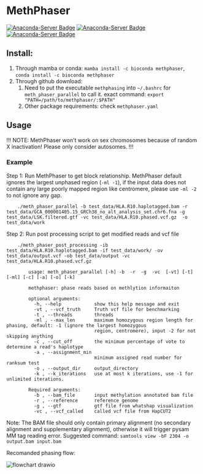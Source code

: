 # MethPhaser
[![Anaconda-Server Badge](https://anaconda.org/bioconda/methphaser/badges/license.svg)](https://anaconda.org/bioconda/methphaser)
[![Anaconda-Server Badge](https://anaconda.org/bioconda/methphaser/badges/version.svg)](https://anaconda.org/bioconda/methphaser)
[![Anaconda-Server Badge](https://anaconda.org/bioconda/methphaser/badges/downloads.svg)](https://anaconda.org/bioconda/methphaser)
## Install:
  1. Through mamba or conda: `mamba install -c bioconda methphaser`, `conda install -c bioconda methphaser`
  2. Through github download: 
      1. Need to put the executable `methphasing` into `~/.bashrc` for `meth_phaser_parallel` to call it. exact command: `export "PATH=/path/to/methphaser/:$PATH"`
      2. Other package requirements: check `methphaser.yaml`

## Usage
!!! NOTE: MethPhaser won't work on sex chromosomes because of random X inactivation! Please only consider autosomes. !!!

### Example 
Step 1: Run MethPhaser to get block relationship. MethPhaser default ignores the largest unphased region (`-ml -1`), if the input data does not contain any large poorly mapped region like centromere, please use `-ml -2` to not ignore any gap. 

        ./meth_phaser_parallel -b test_data/HLA.R10.haplotagged.bam -r test_data/GCA_000001405.15_GRCh38_no_alt_analysis_set.chr6.fna -g test_data/LSK.filtered.gtf -vc test_data/HLA.R10.phased.vcf.gz  -o test_data/work 

Step 2: Run post processing script to get modified reads and vcf file

        ./meth_phaser_post_processing -ib test_data/HLA.R10.haplotagged.bam -if test_data/work/ -ov test_data/output.vcf -ob test_data/output -vc test_data/HLA.R10.phased.vcf.gz 

```
        usage: meth_phaser_parallel [-h] -b  -r  -g  -vc  [-vt] [-t] [-ml] [-c] [-a] [-o] [-k]

        methphaser: phase reads based on methlytion informaiton

        optional arguments:
          -h, --help            show this help message and exit
          -vt , --vcf_truth     Truth vcf file for benchmarking
          -t , --threads        threads
          -ml , --max_len       maximum homozygous region length for phasing, default: -1 (ignore the largest homozygous
                                region, centromere), input -2 for not skipping anything
          -c , --cut_off        the minimum percentage of vote to determine a read's haplotype
          -a , --assignment_min
                                minimum assigned read number for ranksum test
          -o , --output_dir     output_directory
          -k , --k_iterations   use at most k iterations, use -1 for unlimited iterations.

        Required arguments:
          -b , --bam_file       input methylation annotated bam file
          -r , --reference      reference genome
          -g , --gtf            gtf file from whatshap visualization
          -vc , --vcf_called    called vcf file from HapCUT2
```


Note: The BAM file should only contain primary alignment (no secondary alignment and supplementary alignment), otherwise it will trigger pysam MM tag reading error. Suggested command:
`samtools view -bF 2304 -o output.bam input.bam`


Recomanded phasing flow: 

   ![flowchart drawio](https://github.com/treangenlab/methphaser/assets/13065758/c74e5a1d-1c24-49c0-abe3-5b125f43f7eb)
